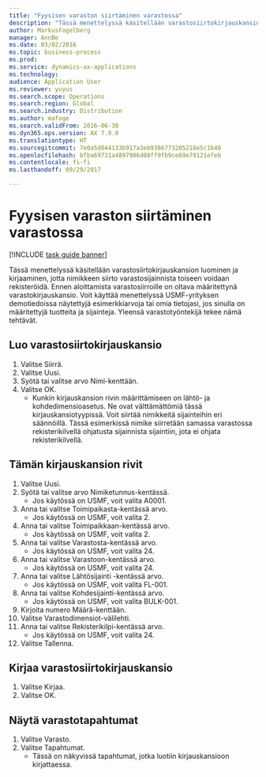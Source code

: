 ```yaml
---
title: "Fyysisen varaston siirtäminen varastossa"
description: "Tässä menettelyssä käsitellään varastosiirtokirjauskansion luominen ja kirjaaminen, jotta nimikkeen siirto varastosijainnista toiseen voidaan rekisteröidä."
author: MarkusFogelberg
manager: AnnBe
ms.date: 03/02/2016
ms.topic: business-process
ms.prod: 
ms.service: dynamics-ax-applications
ms.technology: 
audience: Application User
ms.reviewer: yuyus
ms.search.scope: Operations
ms.search.region: Global
ms.search.industry: Distribution
ms.author: mafoge
ms.search.validFrom: 2016-06-30
ms.dyn365.ops.version: AX 7.0.0
ms.translationtype: HT
ms.sourcegitcommit: 7e0a5d044133b917a3eb9386773205218e5c1b40
ms.openlocfilehash: bfba69731a4897906d08ff9fb9ce69e79121efeb
ms.contentlocale: fi-fi
ms.lasthandoff: 09/29/2017

---
```

# <a name="transfer-physical-inventory-within-the-warehouse"></a>Fyysisen varaston siirtäminen varastossa

[!INCLUDE [task guide banner](../../includes/task-guide-banner.md)]

Tässä menettelyssä käsitellään varastosiirtokirjauskansion luominen ja kirjaaminen, jotta nimikkeen siirto varastosijainnista toiseen voidaan rekisteröidä. Ennen aloittamista varastosiirroille on oltava määritettynä varastokirjauskansio. Voit käyttää menettelyssä USMF-yrityksen demotiedoissa näytettyjä esimerkkiarvoja tai omia tietojasi, jos sinulla on määritettyjä tuotteita ja sijainteja. Yleensä varastotyöntekijä tekee nämä tehtävät.


## <a name="create-an-inventory-transfer-journal"></a>Luo varastosiirtokirjauskansio
1. Valitse Siirrä.
2. Valitse Uusi.
3. Syötä tai valitse arvo Nimi-kenttään.
4. Valitse OK.
    * Kunkin kirjauskansion rivin määrittämiseen on lähtö- ja kohdedimensioasetus. Ne ovat välttämättömiä tässä kirjauskansiotyypissä. Voit siirtää nimikkeitä sijainteihin eri säännöillä. Tässä esimerkissä nimike siirretään samassa varastossa rekisterikilvellä ohjatusta sijainnista sijaintiin, jota ei ohjata rekisterikilvellä.   

## <a name="create-journal-lines"></a>Tämän kirjauskansion rivit
1. Valitse Uusi.
2. Syötä tai valitse arvo Nimiketunnus-kentässä.
    * Jos käytössä on USMF, voit valita A0001.  
3. Anna tai valitse Toimipaikasta-kentässä arvo.
    * Jos käytössä on USMF, voit valita 2.  
4. Anna tai valitse Toimipaikkaan-kentässä arvo.
    * Jos käytössä on USMF, voit valita 2.  
5. Anna tai valitse Varastosta-kentässä arvo.
    * Jos käytössä on USMF, voit valita 24.  
6. Anna tai valitse Varastoon-kentässä arvo.
    * Jos käytössä on USMF, voit valita 24.  
7. Anna tai valitse Lähtösijainti -kentässä arvo.
    * Jos käytössä on USMF, voit valita FL-001.  
8. Anna tai valitse Kohdesijainti-kentässä arvo.
    * Jos käytössä on USMF, voit valita BULK-001.  
9. Kirjoita numero Määrä-kenttään.
10. Valitse Varastodimensiot-välilehti.
11. Anna tai valitse Rekisterikilpi-kentässä arvo.
    * Jos käytössä on USMF, voit valita 24.  
12. Valitse Tallenna.

## <a name="post-the-inventory-transfer-journal"></a>Kirjaa varastosiirtokirjauskansio
1. Valitse Kirjaa.
2. Valitse OK.

## <a name="view-inventory-transactions"></a>Näytä varastotapahtumat
1. Valitse Varasto.
2. Valitse Tapahtumat.
    * Tässä on näkyvissä tapahtumat, jotka luotiin kirjauskansioon kirjattaessa.  

